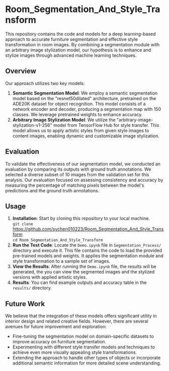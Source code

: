 # Room_Segmentation_And_Style_Transform
This repository contains the code and models for a deep learning-based approach to accurate furniture segmentation and effective style transformation in room images. By combining a segmentation module with an arbitrary image stylization model, our hypothesis is to enhance and stylize images through advanced machine learning techniques.

## Overview

Our approach utilizes two key models:
1. **Semantic Segmentation Model**: We employ a semantic segmentation model based on the "resnet50dilated" architecture, pretrained on the ADE20K dataset for object recognition. This model consists of a network encoder and decoder, producing a segmentation map with 150 classes. We leverage pretrained weights to enhance accuracy.
2. **Arbitrary Image Stylization Model**: We utilize the "arbitrary-image-stylization-v1-256" model from TensorFlow Hub for style transfer. This model allows us to apply artistic styles from given style images to content images, enabling dynamic and customizable image stylization.

## Evaluation

To validate the effectiveness of our segmentation model, we conducted an evaluation by comparing its outputs with ground truth annotations. We selected a diverse subset of 10 images from the validation set for this analysis. Our evaluation focused on assessing consistency and accuracy by measuring the percentage of matching pixels between the model's predictions and the ground truth annotations.

## Usage

1. **Installation**: Start by cloning this repository to your local machine.  
    `git clone` https://github.com/sychen010223/Room_Segmentation_And_Style_Transform  
    `cd Room_Segmentation_And_Style_Transform`
2. **Run the Test Code**: Locate the `Demo.ipynb` file in `Segmentation_Process/` directory and execute it. This file contains the code to load the provided pre-trained models and weights. It applies the segmentation module and style transformation to a sample set of images.
3. **View the Results**: After running the `Demo.ipynb` file, the results will be generated, the  you can view the segmented images and the stylized versions with applied artistic styles.
4. **Results**: You can find example outputs and accuracy table in the `results/` directory.

## Future Work

We believe that the integration of these models offers significant utility in interior design and related creative fields. However, there are several avenues for future improvement and exploration:

- Fine-tuning the segmentation model on domain-specific datasets to improve accuracy on furniture segmentation.
- Experimenting with different style transfer models and techniques to achieve even more visually appealing style transformations.
- Extending the approach to handle other types of objects or incorporate additional semantic information for more detailed scene understanding.
